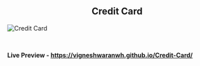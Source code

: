 <h2 align = "center">Credit Card</h2>

![Credit Card](https://user-images.githubusercontent.com/122967566/213373693-a9a15a12-3f8c-4f26-93c0-ef099cef7392.png)

<br>

**Live Preview - https://vigneshwaranwh.github.io/Credit-Card/**

